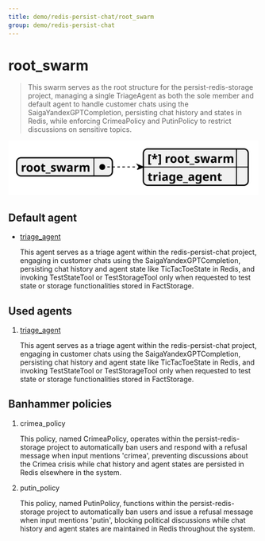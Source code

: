 ```yaml
---
title: demo/redis-persist-chat/root_swarm
group: demo/redis-persist-chat
---
```


# root_swarm

> This swarm serves as the root structure for the persist-redis-storage project, managing a single TriageAgent as both the sole member and default agent to handle customer chats using the SaigaYandexGPTCompletion, persisting chat history and states in Redis, while enforcing CrimeaPolicy and PutinPolicy to restrict discussions on sensitive topics.

![schema](./image/swarm_schema_root_swarm.svg)

## Default agent

 - [triage_agent](./agent/triage_agent.md)

	This agent serves as a triage agent within the redis-persist-chat project, engaging in customer chats using the SaigaYandexGPTCompletion, persisting chat history and agent state like TicTacToeState in Redis, and invoking TestStateTool or TestStorageTool only when requested to test state or storage functionalities stored in FactStorage.

## Used agents

1. [triage_agent](./agent/triage_agent.md)

	This agent serves as a triage agent within the redis-persist-chat project, engaging in customer chats using the SaigaYandexGPTCompletion, persisting chat history and agent state like TicTacToeState in Redis, and invoking TestStateTool or TestStorageTool only when requested to test state or storage functionalities stored in FactStorage.

## Banhammer policies

1. crimea_policy

	This policy, named CrimeaPolicy, operates within the persist-redis-storage project to automatically ban users and respond with a refusal message when input mentions 'crimea', preventing discussions about the Crimea crisis while chat history and agent states are persisted in Redis elsewhere in the system.

2. putin_policy

	This policy, named PutinPolicy, functions within the persist-redis-storage project to automatically ban users and issue a refusal message when input mentions 'putin', blocking political discussions while chat history and agent states are maintained in Redis throughout the system.
